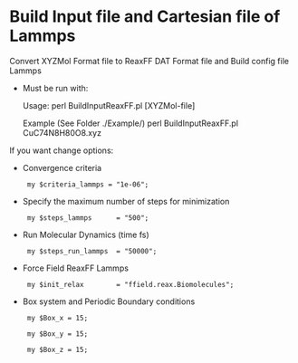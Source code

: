 # Build Input file and Cartesian file of Lammps

Convert XYZMol Format file  to ReaxFF DAT Format file and Build config file Lammps 

* Must be run with:

    Usage:
          perl BuildInputReaxFF.pl [XYZMol-file]
    
    Example (See Folder ./Example/)
          perl BuildInputReaxFF.pl CuC74N8H80O8.xyz
    

If you want change options:
* Convergence criteria

       my $criteria_lammps = "1e-06";

* Specify the maximum number of steps for minimization 
 
       my $steps_lammps      = "500";

* Run Molecular Dynamics (time fs)

       my $steps_run_lammps  = "50000";

* Force Field ReaxFF Lammps

       my $init_relax        = "ffield.reax.Biomolecules";

* Box system and Periodic Boundary conditions

       my $Box_x = 15;

       my $Box_y = 15;

       my $Box_z = 15;
